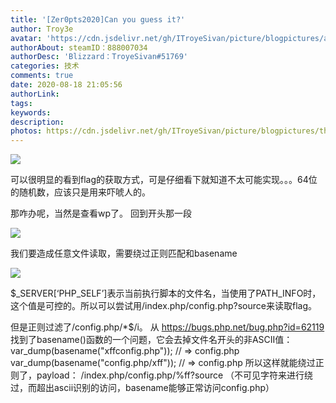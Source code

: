 ```yaml
---
title: '[Zer0pts2020]Can you guess it?'
author: Troy3e
avatar: 'https://cdn.jsdelivr.net/gh/ITroyeSivan/picture/blogpictures/avatar.jpg'
authorAbout: steamID：888007034
authorDesc: 'Blizzard：TroyeSivan#51769'
categories: 技术
comments: true
date: 2020-08-18 21:05:56
authorLink:
tags:
keywords:
description:
photos: https://cdn.jsdelivr.net/gh/ITroyeSivan/picture/blogpictures/thumb-1920-1096637.jpg
---
```


![](https://cdn.jsdelivr.net/gh/ITroyeSivan/picture/blogpictures/20200818210501.png)

可以很明显的看到flag的获取方式，可是仔细看下就知道不太可能实现。。。64位的随机数，应该只是用来吓唬人的。

那咋办呢，当然是查看wp了。
回到开头那一段

![](https://cdn.jsdelivr.net/gh/ITroyeSivan/picture/blogpictures/20200818212055.png)

我们要造成任意文件读取，需要绕过正则匹配和basename

![](https://cdn.jsdelivr.net/gh/ITroyeSivan/picture/blogpictures/rtsjrtysjkmsrt.jpg)

$_SERVER[‘PHP_SELF’]表示当前执行脚本的文件名，当使用了PATH_INFO时，这个值是可控的。所以可以尝试用/index.php/config.php?source来读取flag。

但是正则过滤了/config.php/*$/i。
从 https://bugs.php.net/bug.php?id=62119 找到了basename()函数的一个问题，它会去掉文件名开头的非ASCII值：
var_dump(basename("xffconfig.php")); // => config.php
var_dump(basename("config.php/xff")); // => config.php
所以这样就能绕过正则了，payload：
/index.php/config.php/%ff?source
（不可见字符来进行绕过，而超出ascii识别的访问，basename能够正常访问config.php）

